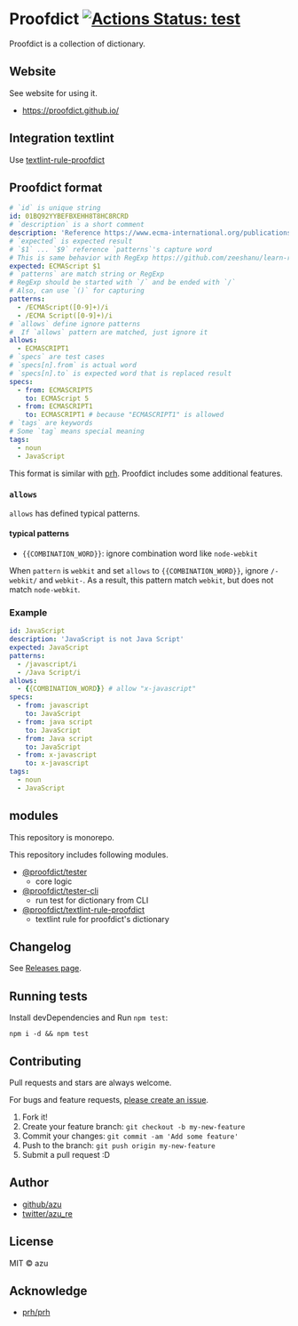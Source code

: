 # Proofdict [![Actions Status: test](https://github.com/proofdict/proofdict/workflows/test/badge.svg)](https://github.com/proofdict/proofdict/actions?query=workflow%3A"test")

Proofdict is a collection of dictionary.

## Website

See website for using it.

- <https://proofdict.github.io/>

## Integration textlint

Use [textlint-rule-proofdict](https://github.com/proofdict/proofdict/tree/master/packages/%40proofdict/textlint-rule-proofdict "textlint-rule-proofdict")

## Proofdict format

```yml
# `id` is unique string
id: 01BQ92YYBEFBXEHH8T8HC8RCRD
# `description` is a short comment
description: 'Reference https://www.ecma-international.org/publications/standards/Ecma-262.htm'
# `expected` is expected result
# `$1` ... `$9` reference `patterns`'s capture word
# This is same behavior with RegExp https://github.com/zeeshanu/learn-regex 
expected: ECMAScript $1
# `patterns` are match string or RegExp
# RegExp should be started with `/` and be ended with `/`
# Also, can use `()` for capturing
patterns:
  - /ECMAScript([0-9]+)/i
  - /ECMA Script([0-9]+)/i
# `allows` define ignore patterns
#  If `allows` pattern are matched, just ignore it
allows:
  - ECMASCRIPT1
# `specs` are test cases
# `specs[n].from` is actual word
# `specs[n].to` is expected word that is replaced result
specs:
  - from: ECMASCRIPT5
    to: ECMAScript 5
  - from: ECMASCRIPT1
    to: ECMASCRIPT1 # because "ECMASCRIPT1" is allowed
# `tags` are keywords
# Some `tag` means special meaning
tags:
  - noun
  - JavaScript
```

This format is similar with [prh](https://github.com/prh/prh).
Proofdict includes some additional features. 

### `allows`

`allows` has defined typical patterns.

#### typical patterns

- `{{COMBINATION_WORD}}`: ignore combination word like `node-webkit`
   
When `pattern` is `webkit` and set `allows` to `{{COMBINATION_WORD}}`, ignore `/-webkit/` and `webkit-`.
As a result, this pattern match `webkit`, but does not match `node-webkit`.

### Example

```yaml
id: JavaScript
description: 'JavaScript is not Java Script'
expected: JavaScript
patterns:
  - /javascript/i
  - /Java Script/i
allows:
  - {{COMBINATION_WORD}} # allow "x-javascript"
specs:
  - from: javascript
    to: JavaScript
  - from: java script
    to: JavaScript
  - from: Java script
    to: JavaScript
  - from: x-javascript
    to: x-javascript
tags:
  - noun
  - JavaScript
```

## modules

This repository is monorepo.

This repository includes following modules.

- [@proofdict/tester](packages/@proofdict/tester)
    - core logic 
- [@proofdict/tester-cli](packages/@proofdict/tester-cli)
    - run test for dictionary from CLI
- [@proofdict/textlint-rule-proofdict](packages/@proofdict/textlint-rule-proofdict)
    - textlint rule for proofdict's dictionary

## Changelog

See [Releases page](https://github.com/proofdict/proofdict/releases).

## Running tests

Install devDependencies and Run `npm test`:

    npm i -d && npm test

## Contributing

Pull requests and stars are always welcome.

For bugs and feature requests, [please create an issue](https://github.com/proofdict/proofdict/issues).

1. Fork it!
2. Create your feature branch: `git checkout -b my-new-feature`
3. Commit your changes: `git commit -am 'Add some feature'`
4. Push to the branch: `git push origin my-new-feature`
5. Submit a pull request :D

## Author

- [github/azu](https://github.com/azu)
- [twitter/azu_re](https://twitter.com/azu_re)

## License

MIT © azu

## Acknowledge

- [prh/prh](https://github.com/prh/prh)

